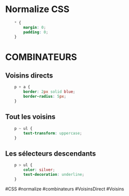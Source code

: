 # Normalize CSS

``` CSS
	* {
		margin: 0;
		padding: 0;
	}
```

# COMBINATEURS
## Voisins directs

``` CSS
	p + a {
		border: 2px solid blue;
		border-radius: 5px;
	}
```
## Tout les voisins

``` CSS
	p ~ ul {
		text-transform: uppercase;
	}
```

## Les sélecteurs descendants

```CSS
	p > ul {
		color: silver;
		text-decoration: underline;
	}
```


#CSS #normalize #combinateurs #VoisinsDirect #Voisins
